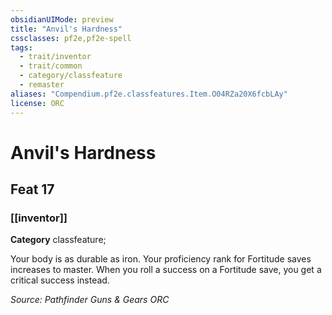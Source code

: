 ```yaml
---
obsidianUIMode: preview
title: "Anvil's Hardness"
cssclasses: pf2e,pf2e-spell
tags:
  - trait/inventor
  - trait/common
  - category/classfeature
  - remaster
aliases: "Compendium.pf2e.classfeatures.Item.O04RZa20X6fcbLAy"
license: ORC
---
```

# Anvil's Hardness
## Feat 17
### [[inventor]]

**Category** classfeature; 




Your body is as durable as iron. Your proficiency rank for Fortitude saves increases to master. When you roll a success on a Fortitude save, you get a critical success instead.

*Source: Pathfinder Guns & Gears*
*ORC*